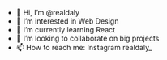 - 👋 Hi, I’m @realdaly
- 👀 I’m interested in Web Design
- 🌱 I’m currently learning React
- 💞️ I’m looking to collaborate on big projects
- 📫 How to reach me: Instagram realdaly_

<!---
realdaly/realdaly is a ✨ special ✨ repository because its `README.md` (this file) appears on your GitHub profile.
You can click the Preview link to take a look at your changes.
--->
